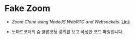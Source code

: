 # Fake Zoom

- _Zoom Clone using NodeJS WebRTC and Websockets._
[Link](https://nomadcoders.co/noom/lobby)

- 노마드코더의 줌 클론코딩 강의를 보고 작성한 코드 파일입니다.



